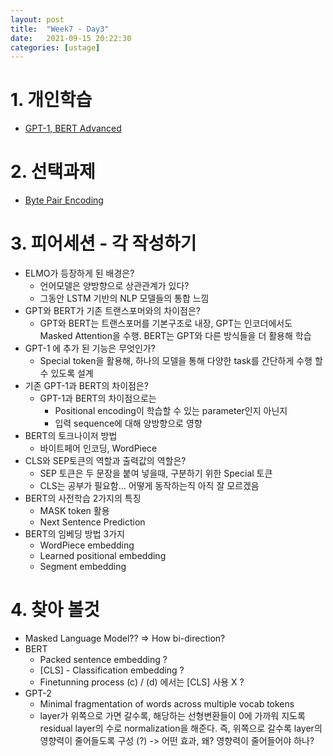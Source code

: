 ```yaml
---
layout: post
title:  "Week7 - Day3"
date:   2021-09-15 20:22:30
categories: [ustage]
---
```


# 1. 개인학습
* [GPT-1, BERT Advanced](https://kyunghyunlim.github.io/nlp/ml_ai/2021/09/15/bert2.html)

# 2. 선택과제
* [Byte Pair Encoding](https://kyunghyunlim.github.io/nlp/ml_ai/2021/09/15/byteenc.html)

# 3. 피어세션 - 각 작성하기
- ELMO가 등장하게 된 배경은?
    - 언어모델은 양방향으로 상관관계가 있다?
    - 그동안 LSTM 기반의 NLP 모델들의 통합 느낌
- GPT와 BERT가 기존 트랜스포머와의 차이점은?
    - GPT와 BERT는 트랜스포머를 기본구조로 내장, GPT는 인코더에서도 Masked Attention을 수행. BERT는 GPT와 다른 방식들을 더 활용해 학습
- GPT-1 에 추가 된 기능은 무엇인가?
    - Special token을 활용해, 하나의 모델을 통해 다양한 task를 간단하게 수행 할 수 있도록 설계
- 기존 GPT-1과 BERT의 차이점은?
    - GPT-1과 BERT의 차이점으로는
        - Positional encoding이 학습할 수 있는 parameter인지 아닌지
        - 입력 sequence에 대해 양방향으로 영향
- BERT의 토크나이저 방법
    - 바이트페어 인코딩, WordPiece
- CLS와 SEP토큰의 역할과 출력값의 역할은?
    - SEP 토큰은 두 문장을 붙여 넣을때, 구분하기 위한 Special 토큰
    - CLS는 공부가 필요함... 어떻게 동작하는직 아직 잘 모르겠음
- BERT의 사전학습 2가지의 특징
    - MASK token 활용
    - Next Sentence Prediction
- BERT의 임베딩 방법 3가지
    - WordPiece embedding
    - Learned positional embedding
    - Segment embedding
    
# 4. 찾아 볼것
* Masked Language Model?? => How bi-direction?
* BERT 
    * Packed sentence embedding ?
    * [CLS] - Classification embedding ?
    * Finetunning process (c) / (d) 에서는 [CLS] 사용 X ?
* GPT-2
    * Minimal fragmentation of words across multiple vocab tokens
    * layer가 위쪽으로 가면 갈수록, 해당하는 선형변환들이 0에 가까워 지도록 residual layer의 수로 normalization을 해준다. 즉, 위쪽으로 갈수록 layer의 영향력이 줄어들도록 구성 (?) -> 어떤 효과, 왜? 영향력이 줄어들어야 하나?